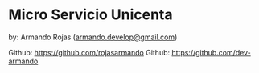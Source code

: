 # Micro Servicio Unicenta 


by: Armando Rojas (armando.develop@gmail.com)


Github: https://github.com/rojasarmando
Github: https://github.com/dev-armando